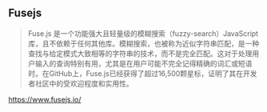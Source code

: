## Fusejs

> Fuse.js 是一个功能强大且轻量级的模糊搜索（fuzzy-search）JavaScript库，且不依赖于任何其他库。模糊搜索，也被称为近似字符串匹配，是一种查找与给定模式大致相等的字符串的技术，而不是完全匹配。这对于处理用户输入的查询特别有用，尤其是在用户可能不完全记得精确的词汇或短语时。在GitHub上，Fuse.js已经获得了超过16,500颗星标，证明了其在开发者社区中的受欢迎程度和实用性。

https://www.fusejs.io/